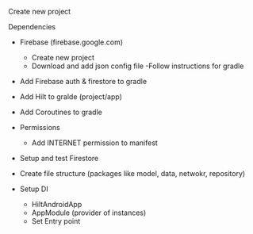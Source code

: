 Create new project

Dependencies
- Firebase (firebase.google.com)
	- Create new project
	- Download and add json config file
	-Follow instructions for gradle
- Add Firebase auth & firestore to gradle
- Add Hilt to gralde (project/app)
- Add Coroutines to gradle

- Permissions
	- Add INTERNET permission to manifest

- Setup and test Firestore

- Create file structure (packages like model, data, netwokr, repository)

- Setup DI
	- HiltAndroidApp
	- AppModule (provider of instances)
	- Set Entry point
